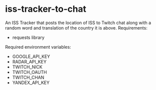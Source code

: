 # iss-tracker-to-chat
An ISS Tracker that posts the location of ISS to Twitch chat along with a random word and translation of the country it is above.
Requirements:
 * requests library

Required environment variables:
 * GOOGLE_API_KEY
 * RADAR_API_KEY
 * TWITCH_NICK
 * TWITCH_OAUTH
 * TWITCH_CHAN
 * YANDEX_API_KEY